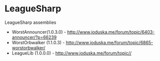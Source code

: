 LeagueSharp
===========

LeagueSharp assemblies

* WorstAnnouncer(1.0.3.0) - http://www.joduska.me/forum/topic/6403-announcer/?p=66239
* WorstOrbwalker (1.1.0.3) - http://www.joduska.me/forum/topic/6865-worstorbwalker/
* LeagueLib (1.0.0.0) - http://www.joduska.me/forum/topic//
